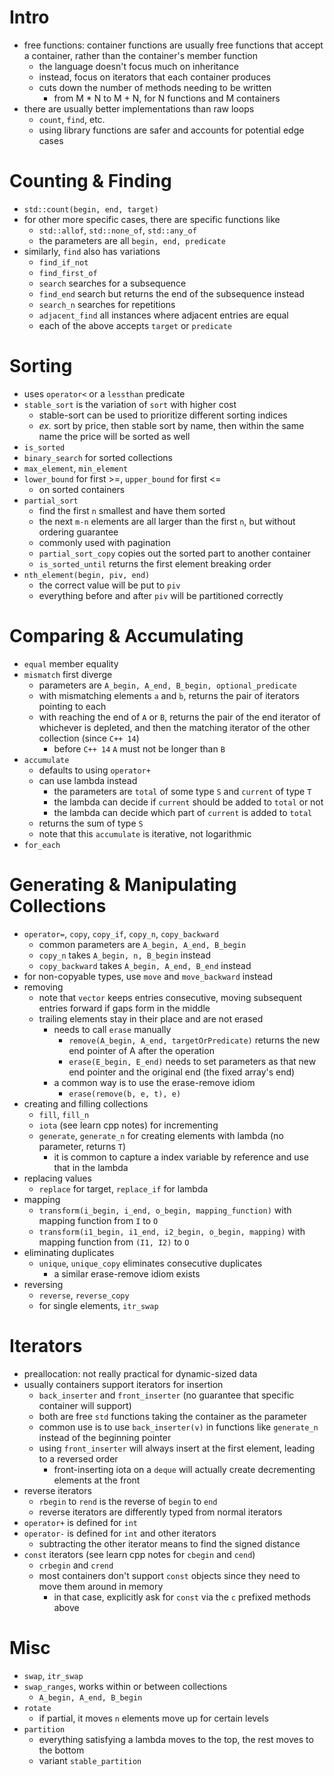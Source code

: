 # Intro
- free functions: container functions are usually free functions that accept a container, rather than the container's member function
  - the language doesn't focus much on inheritance
  - instead, focus on iterators that each container produces
  - cuts down the number of methods needing to be written
    - from M * N to M + N, for N functions and M containers
- there are usually better implementations than raw loops
  - `count`, `find`, etc.
  - using library functions are safer and accounts for potential edge cases

# Counting & Finding
- `std::count(begin, end, target)`
- for other more specific cases, there are specific functions like
  - `std::allof`, `std::none_of`, `std::any_of`
  - the parameters are all `begin, end, predicate`
- similarly, `find` also has variations
  - `find_if_not`
  - `find_first_of`
  - `search` searches for a subsequence
  - `find_end` search but returns the end of the subsequence instead
  - `search_n` searches for repetitions
  - `adjacent_find` all instances where adjacent entries are equal
  - each of the above accepts `target` or `predicate`

# Sorting
- uses `operator<` or a `lessthan` predicate
- `stable_sort` is the variation of `sort` with higher cost
  - stable-sort can be used to prioritize different sorting indices
  - *ex.* sort by price, then stable sort by name, then within the same name the price will be sorted as well
- `is_sorted`
- `binary_search` for sorted collections
- `max_element`, `min_element`
- `lower_bound` for first >=, `upper_bound` for first <=
  - on sorted containers
- `partial_sort`
  - find the first `n` smallest and have them sorted
  - the next `m-n` elements are all larger than the first `n`, but without ordering guarantee
  - commonly used with pagination
  - `partial_sort_copy` copies out the sorted part to another container
  - `is_sorted_until` returns the first element breaking order
- `nth_element(begin, piv, end)`
  - the correct value will be put to `piv`
  - everything before and after `piv` will be partitioned correctly

# Comparing & Accumulating
- `equal` member equality
- `mismatch` first diverge
  - parameters are `A_begin, A_end, B_begin, optional_predicate`
  - with mismatching elements `a` and `b`, returns the pair of iterators pointing to each
  - with reaching the end of `A` or `B`, returns the pair of the end iterator of whichever is depleted, and then the matching iterator of the other collection (since `C++ 14`)
    - before `C++ 14` `A` must not be longer than `B`
- `accumulate`
  - defaults to using `operator+`
  - can use lambda instead
    - the parameters are `total` of some type `S` and `current` of type `T`
    - the lambda can decide if `current` should be added to `total` or not
    - the lambda can decide which part of `current` is added to `total`
  - returns the sum of type `S`
  - note that this `accumulate` is iterative, not logarithmic
- `for_each`

# Generating & Manipulating Collections
- `operator=`, `copy`, `copy_if`, `copy_n`, `copy_backward`
  - common parameters are `A_begin, A_end, B_begin`
  - `copy_n` takes `A_begin, n, B_begin` instead
  - `copy_backward` takes `A_begin, A_end, B_end` instead
- for non-copyable types, use `move` and `move_backward` instead
- removing
  - note that `vector` keeps entries consecutive, moving subsequent entries forward if gaps form in the middle
  - trailing elements stay in their place and are not erased
    - needs to call `erase` manually
      - `remove(A_begin, A_end, targetOrPredicate)` returns the new end pointer of A after the operation
      - `erase(E_begin, E_end)` needs to set parameters as that new end pointer and the original end (the fixed array's end)
    - a common way is to use the erase-remove idiom
      - `erase(remove(b, e, t), e)`
- creating and filling collections
  - `fill`, `fill_n`
  - `iota` (see learn cpp notes) for incrementing
  - `generate`, `generate_n` for creating elements with lambda (no parameter, returns `T`)
    - it is common to capture a index variable by reference and use that in the lambda
- replacing values
  - `replace` for target, `replace_if` for lambda
- mapping
  - `transform(i_begin, i_end, o_begin, mapping_function)` with mapping function from `I` to `O`
  - `transform(i1_begin, i1_end, i2_begin, o_begin, mapping)` with mapping function from `(I1, I2)` to `O`
- eliminating duplicates
  - `unique`, `unique_copy` eliminates consecutive duplicates
    - a similar erase-remove idiom exists
- reversing
  - `reverse`, `reverse_copy`
  - for single elements, `itr_swap`

# Iterators
- preallocation: not really practical for dynamic-sized data
- usually containers support iterators for insertion
  - `back_inserter` and `front_inserter` (no guarantee that specific container will support)
  - both are free `std` functions taking the container as the parameter
  - common use is to use `back_inserter(v)` in functions like `generate_n` instead of the beginning pointer
  - using `front_inserter` will always insert at the first element, leading to a reversed order
    - front-inserting iota on a `deque` will actually create decrementing elements at the front
- reverse iterators
  - `rbegin` to `rend` is the reverse of `begin` to `end`
  - reverse iterators are differently typed from normal iterators
- `operator+` is defined for `int`
- `operator-` is defined for `int` and other iterators
  - subtracting the other iterator means to find the signed distance
- `const` iterators (see learn cpp notes for `cbegin` and `cend`)
  - `crbegin` and `crend`
  - most containers don't support `const` objects since they need to move them around in memory
    - in that case, explicitly ask for `const` via the `c` prefixed methods above

# Misc
- `swap`, `itr_swap`
- `swap_ranges`, works within or between collections
  - `A_begin, A_end, B_begin`
- `rotate`
  - if partial, it moves `n` elements move up for certain levels
- `partition`
  - everything satisfying a lambda moves to the top, the rest moves to the bottom
  - variant `stable_partition`